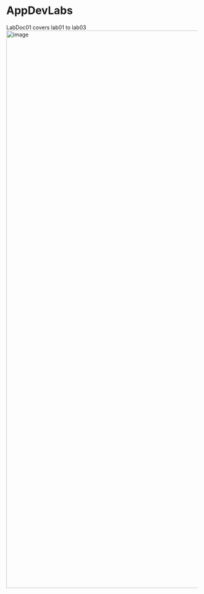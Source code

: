# AppDevLabs

LabDoc01 covers lab01 to lab03
<img width="1470" alt="image" src="https://github.com/user-attachments/assets/d03d7084-56ab-4c0f-b5a4-d78481f10e19">
